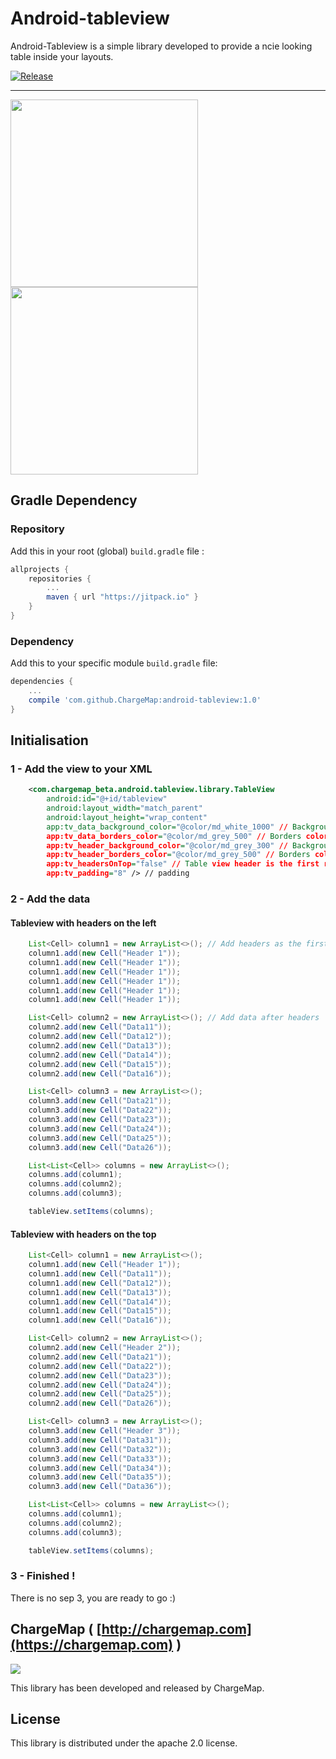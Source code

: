 # Android-tableview

Android-Tableview is a simple library developed to provide a ncie looking table inside your layouts.

[![Release](https://jitpack.io/v/ChargeMap/android-tableview.svg)](https://jitpack.io/v/ChargeMap/android-tableview.svg)

---
<img src="https://github.com/ChargeMap/android-tableview/blob/master/art/demo1.png" width="300"/><img src="https://github.com/ChargeMap/android-tableview/blob/master/art/demo2.png" width="300"/>

## Gradle Dependency

### Repository

Add this in your root (global) `build.gradle` file :

```gradle
allprojects {
	repositories {
		...
		maven { url "https://jitpack.io" }
	}
}
```

### Dependency

Add this to your specific module `build.gradle` file:

```gradle
dependencies {
	...
	compile 'com.github.ChargeMap:android-tableview:1.0'
}
```

## Initialisation

### 1 -  Add the view to your XML


```xml
    <com.chargemap_beta.android.tableview.library.TableView
        android:id="@+id/tableview"
        android:layout_width="match_parent"
        android:layout_height="wrap_content"
        app:tv_data_background_color="@color/md_white_1000" // Background color for data cells
        app:tv_data_borders_color="@color/md_grey_500" // Borders color for data cells
        app:tv_header_background_color="@color/md_grey_300" // Background color for header cells
        app:tv_header_borders_color="@color/md_grey_500" // Borders color for header cells
        app:tv_headersOnTop="false" // Table view header is the first row ? If false, headers are shown as the first column
        app:tv_padding="8" /> // padding 
```

### 2 -  Add the data

#### Tableview with headers on the left

```java
    List<Cell> column1 = new ArrayList<>(); // Add headers as the first column
    column1.add(new Cell("Header 1"));
    column1.add(new Cell("Header 1"));
    column1.add(new Cell("Header 1"));
    column1.add(new Cell("Header 1"));
    column1.add(new Cell("Header 1"));
    column1.add(new Cell("Header 1"));

    List<Cell> column2 = new ArrayList<>(); // Add data after headers
    column2.add(new Cell("Data11"));
    column2.add(new Cell("Data12"));
    column2.add(new Cell("Data13"));
    column2.add(new Cell("Data14"));
    column2.add(new Cell("Data15"));
    column2.add(new Cell("Data16"));

    List<Cell> column3 = new ArrayList<>();
    column3.add(new Cell("Data21"));
    column3.add(new Cell("Data22"));
    column3.add(new Cell("Data23"));
    column3.add(new Cell("Data24"));
    column3.add(new Cell("Data25"));
    column3.add(new Cell("Data26"));

    List<List<Cell>> columns = new ArrayList<>();
    columns.add(column1);
    columns.add(column2);
    columns.add(column3);

    tableView.setItems(columns);
```

#### Tableview with headers on the top

```java
    List<Cell> column1 = new ArrayList<>();
    column1.add(new Cell("Header 1"));
    column1.add(new Cell("Data11"));
    column1.add(new Cell("Data12"));
    column1.add(new Cell("Data13"));
    column1.add(new Cell("Data14"));
    column1.add(new Cell("Data15"));
    column1.add(new Cell("Data16"));

    List<Cell> column2 = new ArrayList<>();
    column2.add(new Cell("Header 2"));
    column2.add(new Cell("Data21"));
    column2.add(new Cell("Data22"));
    column2.add(new Cell("Data23"));
    column2.add(new Cell("Data24"));
    column2.add(new Cell("Data25"));
    column2.add(new Cell("Data26"));

    List<Cell> column3 = new ArrayList<>();
    column3.add(new Cell("Header 3"));
    column3.add(new Cell("Data31"));
    column3.add(new Cell("Data32"));
    column3.add(new Cell("Data33"));
    column3.add(new Cell("Data34"));
    column3.add(new Cell("Data35"));
    column3.add(new Cell("Data36"));

    List<List<Cell>> columns = new ArrayList<>();
    columns.add(column1);
    columns.add(column2);
    columns.add(column3);

    tableView.setItems(columns);
```

### 3 - Finished !

There is no sep 3, you are ready to go :)

## ChargeMap ( [http://chargemap.com](https://chargemap.com) )

<img src="https://chargemap.com/img/logo.png" />

 This library has been developed and released by ChargeMap.

## License

This library is distributed under the apache 2.0 license.